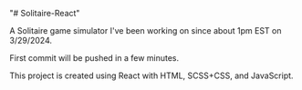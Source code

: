"# Solitaire-React" 

A Solitaire game simulator I've been working on since about 1pm EST on 3/29/2024.

First commit will be pushed in a few minutes.

This project is created using React with HTML, SCSS+CSS, and JavaScript.